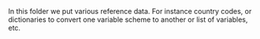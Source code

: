 In this folder we put various reference data. 
For instance country codes, or dictionaries to convert one variable scheme to another or list of variables, etc. 
